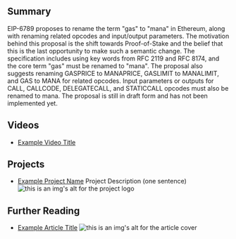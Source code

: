 ## Summary

EIP-6789 proposes to rename the term "gas" to "mana" in Ethereum, along with renaming related opcodes and input/output parameters. The motivation behind this proposal is the shift towards Proof-of-Stake and the belief that this is the last opportunity to make such a semantic change. The specification includes using key words from RFC 2119 and RFC 8174, and the core term "gas" must be renamed to "mana". The proposal also suggests renaming GASPRICE to MANAPRICE, GASLIMIT to MANALIMIT, and GAS to MANA for related opcodes. Input parameters or outputs for CALL, CALLCODE, DELEGATECALL, and STATICCALL opcodes must also be renamed to mana. The proposal is still in draft form and has not been implemented yet.

## Videos

- [Example Video Title](https://www.youtube.com/watch?v=TDGq4aeevgY)

## Projects

- [Example Project Name](https://xxxx.xxx/xxxxx) Project Description (one sentence) ![this is an img's alt for the project logo](https://xxxx.xxx/project-logo.xxx)

## Further Reading

- [Example Article Title](https://xxxx.xxx/xxxxx) ![this is an img's alt for the article cover](https://xxxx.xxx/article-cover.xxx)
